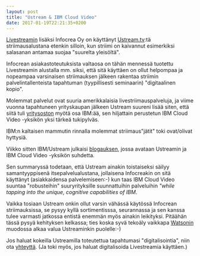 ```yaml
---
layout: post
title: "Ustream & IBM Cloud Video"
date: 2017-01-19T22:21:35+0200
---
```


[Livestreamin](http://livestream.com) lisäksi Infocrea Oy on käyttänyt [Ustream.tv](http://ustream.tv):tä striimausalustana etenkin silloin, kun striimi on kaivannut esimerkiksi salasanan antamaa suojaa "suurelta yleisöltä".<!--more-->

Infocrean asiakastoteutuksista valtaosa on tähän mennessä tuotettu Livestreamin alustalla mm. siksi, että sitä käyttäen on ollut helpompaa ja nopeampaa varsinaisen striimauksen jälkeen rakentaa striimin palvelintallenteista tapahtuman (tyypillisesti seminaarin) "digitaalinen kopio".

Molemmat palvelut ovat suuria amerikkalaisia livestriimauspalveluja, ja viime vuonna tapahtuneen yrityskaupan jälkeen Ustream suureni lisää siten, että siitä tuli [yritysoston](https://www-03.ibm.com/press/us/en/pressrelease/48582.wss) myötä osa IBM:ää, sen hiljattain perustetun IBM Cloud Video -yksikön yksi tärkeä tukipylväs.

IBM:n kaltaisen mammutin rinnalla molemmat striimaus"jätit" toki ovat/olivat hyttysiä.

Viikko sitten IBM/Ustream julkaisi [blogauksen](http://www.ustream.tv/blog/2017/01/13/future-of-streaming-video-with-ibm-cloud-video-ustream), jossa avataan Ustreamin ja IBM Cloud Video -yksikön suhdetta.

Sen summaryssä todetaan, että Ustream ainakin toistaiseksi säilyy samantyyppisenä itsepalvelualustana, jollaisena Infocreakin on sitä käyttänyt (asiakkaidensa palvelemiseen:-) kun taas IBM Cloud Video suuntaa "robusteihin" suuryrityksille suunnattuihin palveluihin *"while tapping into the unique, cognitive capabilities of IBM*.

Vaikka tosiaan Ustream onkin ollut varsin vähässä käytössä Infocrean striimauksissa, se pysyy kyllä sortimentisssa, seurannassa ja sen kanssa tulee varmasti jatkossa entistä enemmän myös ainakin leikityksi. Pitäähän tässä pysyä kehityksen kelkassa; ties koska syvä tekoäly vaikkapa [Watsonin](https://www.ibm.com/watson/) muodossa alkaa valua Ustreaminkin puolelle:-)

Jos haluat kokeilla Ustreamilla toteutettua tapahtumasi "digitalisointia", niin ota [yhteyttä](http://www.infocrea.fi/yhteystiedot/). (Ja toki myös, jos haluat digitalisoida Livestreamia käyttäen.)